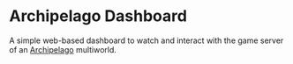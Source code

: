 # Archipelago Dashboard

A simple web-based dashboard to watch and interact with the game server of an [Archipelago](https://archipelago.gg/) multiworld.